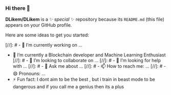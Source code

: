 ### Hi there 👋


**DLikem/DLikem** is a ✨ _special_ ✨ repository because its `README.md` (this file) appears on your GitHub profile.

Here are some ideas to get you started:

[//]: # - 🔭 I’m currently working on ...
- 🌱 I’m currently a Blockchain developer and Machine Learning Enthusiast 
[//]: # - 👯 I’m looking to collaborate on ...
[//]: # - 🤔 I’m looking for help with ...
[//]: # - 💬 Ask me about ...
[//]: # - 📫 How to reach me: ...
[//]: # - 😄 Pronouns: ...
- ⚡ Fun fact: I dont aim  to be the best , but i train in beast mode to be dangerous and if you call me a genius then its a plus 

